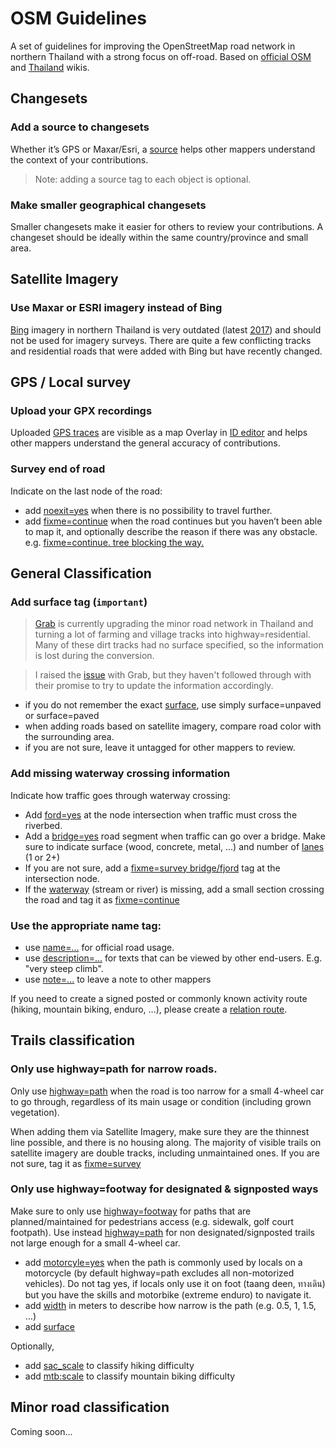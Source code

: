# OSM Guidelines

A set of guidelines for improving the OpenStreetMap road network in northern Thailand with a strong focus on off-road.
Based on [official OSM](https://wiki.openstreetmap.org/wiki/Main_Page) and [Thailand](https://wiki.openstreetmap.org/wiki/WikiProject_Thailand) wikis.

## Changesets

### Add a source to changesets

Whether it’s GPS or Maxar/Esri, a [source](https://wiki.openstreetmap.org/wiki/Key:source) helps other mappers understand the context of your contributions.

> Note: adding a source tag to each object is optional.

### Make smaller geographical changesets

Smaller changesets make it easier for others to review your contributions.
A changeset should be ideally within the same country/province and small area.

## Satellite Imagery

### Use Maxar or ESRI imagery instead of Bing

[Bing](https://www.bing.com/maps) imagery in northern Thailand is very outdated (latest [2017](https://dev.virtualearth.net/REST/V1/Imagery/Metadata/Aerial/18.7871861,98.9849548?zl=15&o=xml&key=Am_Iln3EWEST1KZcA-S-glStVM8wMMoHDqr0_xq3HJmzC-k1nGmeL_D7Go-qX-Im&fbclid=IwAR2bgHJOV9LSXQ64J6naWo7J0usECi9h8YVdJ2lEo_6ZcenmuAuVSM91iBI)) and should not be used for imagery surveys.
There are quite a few conflicting tracks and residential roads that were added with Bing but have recently changed.

## GPS / Local survey

### Upload your GPX recordings

Uploaded [GPS traces](https://www.openstreetmap.org/traces) are visible as a map Overlay in [ID editor](https://www.openstreetmap.org/edit) and helps other mappers understand the general accuracy of contributions. 

### Survey end of road

Indicate on the last node of the road:
- add [noexit=yes](https://wiki.openstreetmap.org/wiki/Key:noexit) when there is no possibility to travel further.
- add [fixme=continue](https://wiki.openstreetmap.org/wiki/Key:fixme) when the road continues but you haven’t been able to map it, and optionally describe the reason if there was any obstacle. e.g. [fixme=continue. tree blocking the way.](https://wiki.openstreetmap.org/wiki/Key:fixme)

## General Classification

### Add surface tag (`important`)

> [Grab](https://github.com/GRABOSM/Grab-Data/issues/49) is currently upgrading the minor road network in Thailand and turning a lot of farming and village tracks into highway=residential.
Many of these dirt tracks had no surface specified, so the information is lost during the conversion. 

> I raised the [issue](https://github.com/GRABOSM/Grab-Data/issues/49#issuecomment-824782069) with Grab, but they haven't followed through with their promise to try to update the information accordingly.

- if you do not remember the exact [surface](https://wiki.openstreetmap.org/wiki/Key:surface), use simply surface=unpaved or surface=paved
- when adding roads based on satellite imagery, compare road color with the surrounding area.
- if you are not sure, leave it untagged for other mappers to review.

### Add missing waterway crossing information

Indicate how traffic goes through waterway crossing:

- Add [ford=yes](https://wiki.openstreetmap.org/wiki/Key:fjord) at the node intersection when traffic must cross the riverbed. 
- Add a [bridge=yes](https://wiki.openstreetmap.org/wiki/Key:bridge) road segment when traffic can go over a bridge. Make sure to indicate surface (wood, concrete, metal, ...) and number of [lanes](https://wiki.openstreetmap.org/wiki/Key:lanes) (1 or 2+)
- If you are not sure, add a [fixme=survey bridge/fjord](https://wiki.openstreetmap.org/wiki/Key:fixme) tag at the intersection node.
- If the [waterway](https://wiki.openstreetmap.org/wiki/Key:waterway) (stream or river) is missing, add a small section crossing the road and tag it as [fixme=continue](https://wiki.openstreetmap.org/wiki/Key:fixme)

### Use the appropriate name tag:

- use [name=...](https://wiki.openstreetmap.org/wiki/Key:name) for official road usage.
- use [description=...](https://wiki.openstreetmap.org/wiki/Key:description) for texts that can be viewed by other end-users. E.g. "very steep climb".
- use [note=...](https://wiki.openstreetmap.org/wiki/Key:note) to leave a note to other mappers

If you need to create a signed posted or commonly known activity route (hiking, mountain biking, enduro, …), please create a [relation route](https://wiki.openstreetmap.org/wiki/Relation:route).

## Trails classification

### Only use highway=path for narrow roads.

Only use [highway=path](https://wiki.openstreetmap.org/wiki/Tag:highway=path) when the road is too narrow for a small 4-wheel car to go through, regardless of its main usage or condition (including grown vegetation).

When adding them via Satellite Imagery, make sure they are the thinnest line possible, and there is no housing along. The majority of visible trails on satellite imagery are double tracks, including unmaintained ones. If you are not sure, tag it as [fixme=survey](https://wiki.openstreetmap.org/wiki/Key:fixme)

### Only use highway=footway for designated & signposted ways

Make sure to only use [highway=footway](https://wiki.openstreetmap.org/wiki/Tag:highway=footway) for paths that are planned/maintained for pedestrians access (e.g. sidewalk, golf court footpath). Use instead [highway=path](https://wiki.openstreetmap.org/wiki/Tag:highway=path) for non designated/signposted trails not large enough for a small 4-wheel car. 

- add [motorcyle=yes](https://wiki.openstreetmap.org/wiki/Key:motorcycle) when the path is commonly used by locals on a motorcycle (by default highway=path excludes all non-motorized vehicles). Do not tag yes, if locals only use it on foot (taang deen, ทางเดิน) but you have the skills and motorbike (extreme enduro) to navigate it.
- add [width](https://wiki.openstreetmap.org/wiki/Key:width) in meters to describe how narrow is the path (e.g. 0.5, 1, 1.5, …)
- add [surface](https://wiki.openstreetmap.org/wiki/Key:width)

Optionally,
- add [sac_scale](https://wiki.openstreetmap.org/wiki/Key:sac_scale) to classify hiking difficulty
- add [mtb:scale](https://wiki.openstreetmap.org/wiki/Key:mtb:scale) to classify mountain biking difficulty

## Minor road classification

Coming soon...
